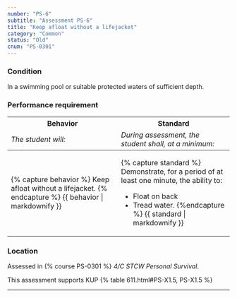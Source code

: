 ```yaml
---
number: "PS-6"
subtitle: "Assessment PS-6"
title: "Keep afloat without a lifejacket"
category: "Common"
status: "Old"
cnum: "PS-0301"
---
```

### Condition

In a swimming pool or suitable protected waters of sufficient depth.

### Performance requirement 

<table width='100%' class='Guidelines'>
 <thead>
 <tr>
     <th class='thirty'>Behavior</th>
     <th class='seventy'>Standard</th>
 </tr>
 <tr>
     <td><em>The student will:</em></td>
     <td><em>During assessment, the student shall, at a minimum:</em></td>
 </tr>
 </thead>
 <tbody>
 

<tr><td>

{% capture behavior %}
Keep afloat without a lifejacket.
{% endcapture %}
{{ behavior | markdownify }}

</td><td>

{% capture standard %}
Demonstrate, for a period of at least one minute,  the ability to:

*  Float on back
*  Tread water.
{%endcapture %}
{{ standard | markdownify }}

</td></tr>



 </tbody>
 </table>

### Location

Assessed in  {% course  PS-0301 %}  *4/C STCW Personal Survival*.

This assessment supports KUP {% table 611.html#PS-X1.5, PS-X1.5 %}

***

